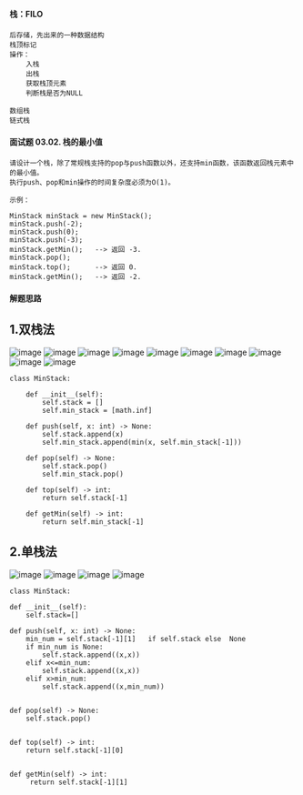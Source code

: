 #### 栈：FILO
    后存储，先出来的一种数据结构
    栈顶标记
    操作：
        入栈
        出栈
        获取栈顶元素
        判断栈是否为NULL

    数组栈
    链式栈

#### 面试题 03.02. 栈的最小值

    请设计一个栈，除了常规栈支持的pop与push函数以外，还支持min函数，该函数返回栈元素中的最小值。
    执行push、pop和min操作的时间复杂度必须为O(1)。

    示例：

    MinStack minStack = new MinStack();
    minStack.push(-2);
    minStack.push(0);
    minStack.push(-3);
    minStack.getMin();   --> 返回 -3.
    minStack.pop();
    minStack.top();      --> 返回 0.
    minStack.getMin();   --> 返回 -2.

#### 解题思路
1.双栈法
----------

![image](https://user-images.githubusercontent.com/42366181/117565518-4a44ff80-b0e4-11eb-8492-f6621b38d645.png)
![image](https://user-images.githubusercontent.com/42366181/117565534-5761ee80-b0e4-11eb-8692-d9d918a3f7be.png)
![image](https://user-images.githubusercontent.com/42366181/117565562-7a8c9e00-b0e4-11eb-9463-9133de2db8bd.png)
![image](https://user-images.githubusercontent.com/42366181/117565575-86786000-b0e4-11eb-8bf9-e7070d72d2be.png)
![image](https://user-images.githubusercontent.com/42366181/117565592-985a0300-b0e4-11eb-8e5f-41fc1de3b182.png)
![image](https://user-images.githubusercontent.com/42366181/117565597-a4de5b80-b0e4-11eb-99c0-aedf319be96f.png)
![image](https://user-images.githubusercontent.com/42366181/117565613-b889c200-b0e4-11eb-8435-7f9f301da59b.png)
![image](https://user-images.githubusercontent.com/42366181/117565622-c4758400-b0e4-11eb-869e-91b3161f198c.png)
![image](https://user-images.githubusercontent.com/42366181/117565865-2682b900-b0e6-11eb-9a3a-9109eac55816.png)
![image](https://user-images.githubusercontent.com/42366181/117563277-51194580-b0d7-11eb-8f37-5c630a9cb01c.png)


    class MinStack:
    
        def __init__(self):
            self.stack = []
            self.min_stack = [math.inf]

        def push(self, x: int) -> None:
            self.stack.append(x)
            self.min_stack.append(min(x, self.min_stack[-1]))

        def pop(self) -> None:
            self.stack.pop()
            self.min_stack.pop()

        def top(self) -> int:
            return self.stack[-1]

        def getMin(self) -> int:
            return self.min_stack[-1]
        

2.单栈法
----------

![image](https://user-images.githubusercontent.com/42366181/117566158-9ba2be00-b0e7-11eb-8b1d-733d97d6f61d.png)
![image](https://user-images.githubusercontent.com/42366181/117566168-a9584380-b0e7-11eb-8d1f-58821cb74d7d.png)
![image](https://user-images.githubusercontent.com/42366181/117566177-b37a4200-b0e7-11eb-920b-497e64afe175.png)
![image](https://user-images.githubusercontent.com/42366181/117566193-cf7de380-b0e7-11eb-9f2a-ba1f6a22175f.png)

    class MinStack:

    def __init__(self):
        self.stack=[]

    def push(self, x: int) -> None:
        min_num = self.stack[-1][1]   if self.stack else  None
        if min_num is None:
            self.stack.append((x,x))
        elif x<=min_num:
            self.stack.append((x,x))
        elif x>min_num:
            self.stack.append((x,min_num))


    def pop(self) -> None:
        self.stack.pop()


    def top(self) -> int:
        return self.stack[-1][0]


    def getMin(self) -> int:
         return self.stack[-1][1]
